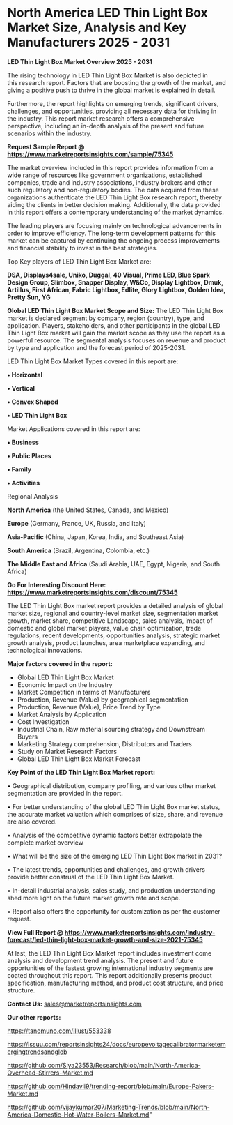 # North America LED Thin Light Box Market Size, Analysis and Key Manufacturers 2025 - 2031

<Strong> LED Thin Light Box Market Overview 2025 - 2031</strong>

The rising technology in LED Thin Light Box Market is also depicted in this research report. Factors that are boosting the growth of the market, and giving a positive push to thrive in the global market is explained in detail.

Furthermore, the report highlights on emerging trends, significant drivers, challenges, and opportunities, providing all necessary data for thriving in the industry. This report market research offers a comprehensive perspective, including an in-depth analysis of the present and future scenarios within the industry.

<strong>Request Sample Report @ <a href=https://www.marketreportsinsights.com/sample/75345>https://www.marketreportsinsights.com/sample/75345</a></strong>

The market overview included in this report provides information from a wide range of resources like government organizations, established companies, trade and industry associations, industry brokers and other such regulatory and non-regulatory bodies. The data acquired from these organizations authenticate the LED Thin Light Box research report, thereby aiding the clients in better decision making. Additionally, the data provided in this report offers a contemporary understanding of the market dynamics.

The leading players are focusing mainly on technological advancements in order to improve efficiency. The long-term development patterns for this market can be captured by continuing the ongoing process improvements and financial stability to invest in the best strategies.

Top Key players of LED Thin Light Box Market are:

<strong>DSA, Displays4sale, Uniko, Duggal, 40 Visual, Prime LED, Blue Spark Design Group, Slimbox, Snapper Display, W&Co, Display Lightbox, Dmuk, Artillus, First African, Fabric Lightbox, Edlite, Glory Lightbox, Golden Idea, Pretty Sun, YG</strong>

<strong><b>Global LED Thin Light Box Market Scope and Size:</b></strong>
The LED Thin Light Box market is declared segment by company, region (country), type, and application. Players, stakeholders, and other participants in the global LED Thin Light Box market will gain the market scope as they use the report as a powerful resource. The segmental analysis focuses on revenue and product by type and application and the forecast period of 2025-2031.

LED Thin Light Box Market Types covered in this report are:

<strong>• Horizontal

• Vertical

• Convex Shaped

• LED Thin Light Box</strong>

Market Applications covered in this report are:

<strong>• Business

• Public Places

• Family

• Activities</strong> 

Regional Analysis

<strong>North America</strong> (the United States, Canada, and Mexico)

<strong>Europe</strong> (Germany, France, UK, Russia, and Italy)

<strong>Asia-Pacific</strong> (China, Japan, Korea, India, and Southeast Asia)

<strong>South America</strong> (Brazil, Argentina, Colombia, etc.)

<strong>The Middle East and Africa</strong> (Saudi Arabia, UAE, Egypt, Nigeria, and South Africa)

<strong>Go For Interesting Discount Here: <a href=https://www.marketreportsinsights.com/discount/75345>https://www.marketreportsinsights.com/discount/75345</a></strong>

The LED Thin Light Box market report provides a detailed analysis of global market size, regional and country-level market size, segmentation market growth, market share, competitive Landscape, sales analysis, impact of domestic and global market players, value chain optimization, trade regulations, recent developments, opportunities analysis, strategic market growth analysis, product launches, area marketplace expanding, and technological innovations.

<strong><b>Major factors covered in the report:</b></strong>
<ul>
  <li>Global LED Thin Light Box Market </li>
  <li>Economic Impact on the Industry</li>
  <li>Market Competition in terms of Manufacturers</li>
  <li>Production, Revenue (Value) by geographical segmentation</li>
  <li>Production, Revenue (Value), Price Trend by Type</li>
  <li>Market Analysis by Application</li>
  <li>Cost Investigation</li>
  <li>Industrial Chain, Raw material sourcing strategy and Downstream Buyers</li>
  <li>Marketing Strategy comprehension, Distributors and Traders</li>
  <li>Study on Market Research Factors</li>
  <li>Global LED Thin Light Box Market Forecast</li>
</ul>

<strong><b>Key Point of the LED Thin Light Box Market report:</b></strong>

• Geographical distribution, company profiling, and various other market segmentation are provided in the report.

• For better understanding of the global LED Thin Light Box market status, the accurate market valuation which comprises of size, share, and revenue are also covered.

• Analysis of the competitive dynamic factors better extrapolate the complete market overview

• What will be the size of the emerging LED Thin Light Box market in 2031?

• The latest trends, opportunities and challenges, and growth drivers provide better construal of the LED Thin Light Box Market.

• In-detail industrial analysis, sales study, and production understanding shed more light on the future market growth rate and scope.

• Report also offers the opportunity for customization as per the customer request.

<strong><b>View Full Report @ <a href=https://www.marketreportsinsights.com/industry-forecast/led-thin-light-box-market-growth-and-size-2021-75345>https://www.marketreportsinsights.com/industry-forecast/led-thin-light-box-market-growth-and-size-2021-75345</a></b></strong>


At last, the LED Thin Light Box Market report includes investment come analysis and development trend analysis. The present and future opportunities of the fastest growing international industry segments are coated throughout this report. This report additionally presents product specification, manufacturing method, and product cost structure, and price structure.

<strong>Contact Us:</strong>
sales@marketreportsinsights.com

<strong>Our other reports:</strong>

<a href=https://tanomuno.com/illust/553338>https://tanomuno.com/illust/553338</a>

<a href=https://issuu.com/reportsinsights24/docs/europevoltagecalibratormarketemergingtrendsandglob>https://issuu.com/reportsinsights24/docs/europevoltagecalibratormarketemergingtrendsandglob</a>

<a href=https://github.com/Siya23553/Research/blob/main/North-America-Overhead-Stirrers-Market.md>https://github.com/Siya23553/Research/blob/main/North-America-Overhead-Stirrers-Market.md</a>

<a href=https://github.com/Hindavii9/trending-report/blob/main/Europe-Pakers-Market.md>https://github.com/Hindavii9/trending-report/blob/main/Europe-Pakers-Market.md</a>

<a href=https://github.com/vijaykumar207/Marketing-Trends/blob/main/North-America-Domestic-Hot-Water-Boilers-Market.md>https://github.com/vijaykumar207/Marketing-Trends/blob/main/North-America-Domestic-Hot-Water-Boilers-Market.md</a>"

